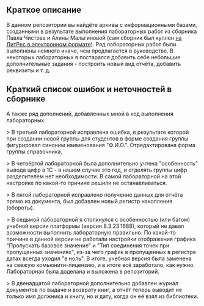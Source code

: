 ## Краткое описание

В данном репозитории вы найдёте архивы с информационными базами, созданными в результате выполнения лабораторных работ из сборника Павла Чистова и Алины Мальгиновой (сам сборник был куплен [на ЛитРес в электронном формате](https://www.litres.ru/book/alina-malginova/sbornik-laboratornyh-rabot-dlya-studentov-uchebnyh-zaveden-63799417)).
Ряд лабораторных работ были выполнены немного иначе, чем предлагается в руководстве. В некоторых лабораторных я постарался добавить себе небольшие дополнительные задания - построить новый вид отчёта, добавить реквизиты и т. д.

## Краткий список ошибок и неточностей в сборнике

А также ряд дополнений, добавленных мной в ход выполнения лабораторных.

\> В третьей лабораторной исправлена ошибка, в результате которой при создании новой группы для студентов в форме создания группы фигурировал синоним наименования "Ф.И.О.". Отредактирована форма группы справочника.

\> В четвёртой лабораторной была дополнительно учтена "особенность" вывода цифр в 1С - в нашем случае это год, и отделять группы цифр разделителем нет необходимости. В самой лабораторной на этой настройке по какой-то причине решили не останавливаться.

\> В пятой лабораторной исправлено получение данных для отчёта прямо из документа, был добавлен новый регистр накопления (обороты).

\> В седьмой лабораторной я столкнулся с особенностью (или багом) учебной версии платформы (версия 8.3.23.1688), который не давал возможности выполнить лабораторную правильно. По какой-то причине в данной версии не работали настройки отображения графика "Пропускать базовое значение" и "Тип соединения точек при пропущенных значениях", из-за чего график в пропущенных в регистре датах всегда уходил "в ноль". В итоге, учебная версия была заменена на свежую комьюнити-лицензию, и в итоге всё заработало, как нужно. Лабораторная была доделана и выложена в репозиторий.

\> В двенадцатой лабораторной дополнительно добавлен журнал документов по выдаче и возврату книг, а отчёт теперь выводит не только имя должника и книгу, но и дату, когда он её взял из библиотеки.
